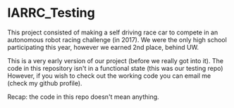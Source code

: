 # IARRC_Testing

This project consisted of making a self driving race car to compete in an autonomous robot racing challenge (in 2017).
We were the only high school participating this year, however we earned 2nd place, behind UW.

This is a very early version of our project (before we really got into it).
The code in this repository isn't in a functional state (this was our testing repo)
However, if you wish to check out the working code you can email me (check my github profile).

Recap: the code in this repo doesn't mean anything.
